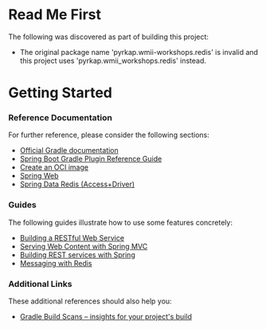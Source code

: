 # Read Me First
The following was discovered as part of building this project:

* The original package name 'pyrkap.wmii-workshops.redis' is invalid and this project uses 'pyrkap.wmii_workshops.redis' instead.

# Getting Started

### Reference Documentation
For further reference, please consider the following sections:

* [Official Gradle documentation](https://docs.gradle.org)
* [Spring Boot Gradle Plugin Reference Guide](https://docs.spring.io/spring-boot/3.5.8-SNAPSHOT/gradle-plugin)
* [Create an OCI image](https://docs.spring.io/spring-boot/3.5.8-SNAPSHOT/gradle-plugin/packaging-oci-image.html)
* [Spring Web](https://docs.spring.io/spring-boot/3.5.8-SNAPSHOT/reference/web/servlet.html)
* [Spring Data Redis (Access+Driver)](https://docs.spring.io/spring-boot/3.5.8-SNAPSHOT/reference/data/nosql.html#data.nosql.redis)

### Guides
The following guides illustrate how to use some features concretely:

* [Building a RESTful Web Service](https://spring.io/guides/gs/rest-service/)
* [Serving Web Content with Spring MVC](https://spring.io/guides/gs/serving-web-content/)
* [Building REST services with Spring](https://spring.io/guides/tutorials/rest/)
* [Messaging with Redis](https://spring.io/guides/gs/messaging-redis/)

### Additional Links
These additional references should also help you:

* [Gradle Build Scans – insights for your project's build](https://scans.gradle.com#gradle)

